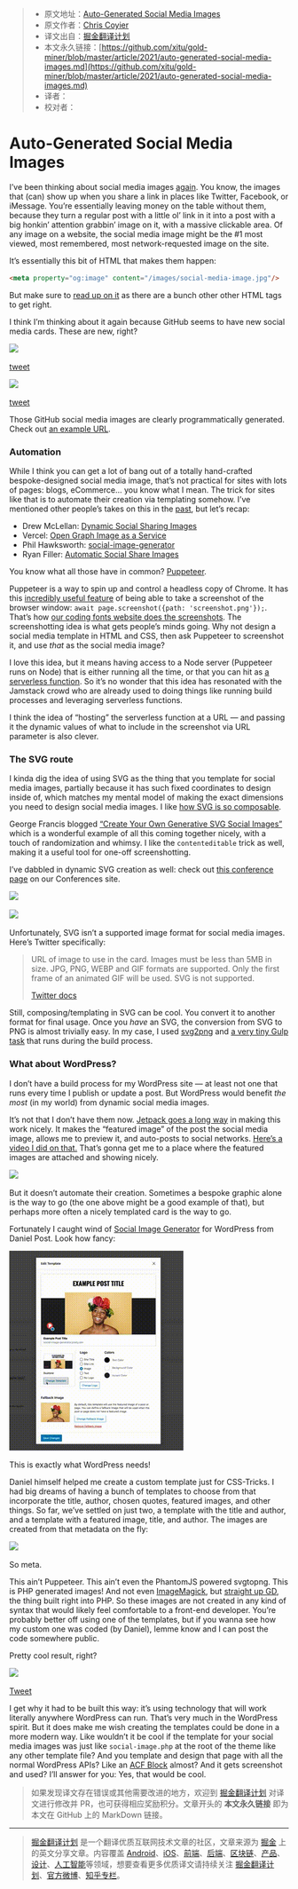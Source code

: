 > * 原文地址：[Auto-Generated Social Media Images](https://css-tricks.com/auto-generated-social-media-images/)
> * 原文作者：[Chris Coyier](https://css-tricks.com/author/chriscoyier/)
> * 译文出自：[掘金翻译计划](https://github.com/xitu/gold-miner)
> * 本文永久链接：[https://github.com/xitu/gold-miner/blob/master/article/2021/auto-generated-social-media-images.md](https://github.com/xitu/gold-miner/blob/master/article/2021/auto-generated-social-media-images.md)
> * 译者：
> * 校对者：

# Auto-Generated Social Media Images

I’ve been thinking about social media images [again](https://css-tricks.com/tag/social-media-images/). You know, the images that (can) show up when you share a link in places like Twitter, Facebook, or iMessage. You’re essentially leaving money on the table without them, because they turn a regular post with a little ol’ link in it into a post with a big honkin’ attention grabbin’ image on it, with a massive clickable area. Of any image on a website, the social media image might be the #1 most viewed, most remembered, most network-requested image on the site.

It’s essentially this bit of HTML that makes them happen:

```html
<meta property="og:image" content="/images/social-media-image.jpg"/>
```

But make sure to [read up on it](https://css-tricks.com/essential-meta-tags-social-media/) as there are a bunch other other HTML tags to get right.

I think I’m thinking about it again because GitHub seems to have new social media cards. These are new, right?

![](https://i0.wp.com/css-tricks.com/wp-content/uploads/2021/05/Screen-Shot-2021-05-06-at-10.14.23-AM.png?resize=1024%2C952&ssl=1)

[tweet](https://twitter.com/ladyleet/status/1390353733868040196)

![](https://i0.wp.com/css-tricks.com/wp-content/uploads/2021/05/Screen-Shot-2021-05-07-at-10.01.09-AM.png?resize=878%2C1024&ssl=1)

[tweet](https://twitter.com/erikkroes/status/1389889553872392192)

Those GitHub social media images are clearly programmatically generated. Check out [an example URL](https://opengraph.githubassets.com/f55622dadf147f30f9a583a9be18924ac4567e2f8169cab9af601ecb204ec77f/fempire/resources).

### Automation

While I think you can get a lot of bang out of a totally hand-crafted bespoke-designed social media image, that’s not practical for sites with lots of pages: blogs, eCommerce… you know what I mean. The trick for sites like that is to automate their creation via templating somehow. I’ve mentioned other people’s takes on this in the [past](https://css-tricks.com/social-cards-as-a-service/), but let’s recap:

* Drew McLellan: [Dynamic Social Sharing Images](https://24ways.org/2018/dynamic-social-sharing-images/)
* Vercel: [Open Graph Image as a Service](https://og-image.vercel.app/)
* Phil Hawksworth: [social-image-generator](https://github.com/philhawksworth/social-image-generator)
* Ryan Filler: [Automatic Social Share Images](https://www.ryanfiller.com/blog/automatic-social-share-images/)

You know what all those have in common? [Puppeteer](https://github.com/puppeteer/puppeteer).

Puppeteer is a way to spin up and control a headless copy of Chrome. It has this [incredibly useful feature](https://pptr.dev/#?product=Puppeteer&version=v5.2.1&show=api-pagescreenshotoptions) of being able to take a screenshot of the browser window: `await page.screenshot({path: 'screenshot.png'});`. That’s how [our coding fonts website does the screenshots](https://github.com/chriscoyier/coding-fonts/blob/master/takeScreenshots.js). The screenshotting idea is what gets people’s minds going. Why not design a social media template in HTML and CSS, then ask Puppeteer to screenshot it, and use *that* as the social media image?

I love this idea, but it means having access to a Node server (Puppeteer runs on Node) that is either running all the time, or that you can hit as [a serverless function](https://serverless.css-tricks.com/services/functions). So it’s no wonder that this idea has resonated with the Jamstack crowd who are already used to doing things like running build processes and leveraging serverless functions.

I think the idea of “hosting” the serverless function at a URL — and passing it the dynamic values of what to include in the screenshot via URL parameter is also clever.

### The SVG route

I kinda dig the idea of using SVG as the thing that you template for social media images, partially because it has such fixed coordinates to design inside of, which matches my mental model of making the exact dimensions you need to design social media images. I like [how SVG is so composable](https://css-tricks.com/swipey-image-grids/).

George Francis blogged [“Create Your Own Generative SVG Social Images”](https://georgefrancis.dev/writing/generative-svg-social-images/) which is a wonderful example of all this coming together nicely, with a touch of randomization and whimsy. I like the `contenteditable` trick as well, making it a useful tool for one-off screenshotting.

I’ve dabbled in dynamic SVG creation as well: check out [this conference page](https://conferences.css-tricks.com/conferences/2021-magnoliajs/) on our Conferences site.

![](https://i2.wp.com/css-tricks.com/wp-content/uploads/2021/05/CleanShot-2021-05-07-at-10.13.36@2x.png?resize=724%2C719&ssl=1)

![](https://i2.wp.com/css-tricks.com/wp-content/uploads/2021/05/CleanShot-2021-05-07-at-10.13.36@2x.png?resize=724%2C719&ssl=1)

Unfortunately, SVG isn’t a supported image format for social media images. Here’s Twitter specifically:

> URL of image to use in the card. Images must be less than 5MB in size. JPG, PNG, WEBP and GIF formats are supported. Only the first frame of an animated GIF will be used. SVG is not supported.
>
> [Twitter docs](https://developer.twitter.com/en/docs/twitter-for-websites/cards/overview/markup)

Still, composing/templating in SVG can be cool. You convert it to another format for final usage. Once you *have* an SVG, the conversion from SVG to PNG is almost trivially easy. In my case, I used [svg2png](https://www.npmjs.com/package/svg2png) and [a very tiny Gulp task](https://github.com/CSS-Tricks/conferences/blob/master/tasks/svg2png.js) that runs during the build process.

### What about WordPress?

I don’t have a build process for my WordPress site — at least not one that runs every time I publish or update a post. But WordPress would benefit *the most* (in my world) from dynamic social media images.

It’s not that I don’t have them now. [Jetpack goes a long way](https://jetpack.com/support/social/?aff=8638) in making this work nicely. It makes the “featured image” of the post the social media image, allows me to preview it, and auto-posts to social networks. [Here’s a video I did on that.](https://www.youtube.com/watch?v=WEKRuohH43A) That’s gonna get me to a place where the featured images are attached and showing nicely.

![](https://i1.wp.com/css-tricks.com/wp-content/uploads/2021/05/Screen-Shot-2021-05-07-at-12.12.12-PM.png?resize=567%2C533&ssl=1)

But it doesn’t automate their creation. Sometimes a bespoke graphic alone is the way to go (the one above might be a good example of that), but perhaps more often a nicely templated card is the way to go.

Fortunately I caught wind of [Social Image Generator](https://socialimagegenerator.com/) for WordPress from Daniel Post. Look how fancy:

![](https://github.com/PassionPenguin/gold-miner-images/blob/master/auto-generated-social-media-images-editor.gif?raw=true)

This is exactly what WordPress needs!

Daniel himself helped me create a custom template just for CSS-Tricks. I had big dreams of having a bunch of templates to choose from that incorporate the title, author, chosen quotes, featured images, and other things. So far, we’ve settled on just two, a template with the title and author, and a template with a featured image, title, and author. The images are created from that metadata on the fly:

![](https://i1.wp.com/css-tricks.com/wp-content/uploads/2021/05/Screen-Shot-2021-05-10-at-4.49.26-PM.png?resize=369%2C452&ssl=1)

So meta.

This ain’t Puppeteer. This ain’t even the PhantomJS powered svgtopng. This is PHP generated images! And not even [ImageMagick](https://imagemagick.org/index.php), but [straight up GD](https://www.php.net/manual/en/intro.image.php), the thing built right into PHP. So these images are not created in any kind of syntax that would likely feel comfortable to a front-end developer. You’re probably better off using one of the templates, but if you wanna see how my custom one was coded (by Daniel), lemme know and I can post the code somewhere public.

Pretty cool result, right?

![](https://i1.wp.com/css-tricks.com/wp-content/uploads/2021/05/Screen-Shot-2021-05-12-at-3.39.02-PM.png?resize=558%2C484&ssl=1)

[Tweet](https://twitter.com/css/status/1391758245178511366)

I get why it had to be built this way: it’s using technology that will work literally anywhere WordPress can run. That’s very much in the WordPress spirit. But it does make me wish creating the templates could be done in a more modern way. Like wouldn’t it be cool if the template for your social media images was just like `social-image.php` at the root of the theme like any other template file? And you template and design that page with all the normal WordPress APIs? Like an [ACF Block](https://www.advancedcustomfields.com/resources/blocks/) almost? And it gets screenshot and used? I’ll answer for you: Yes, that would be cool.


> 如果发现译文存在错误或其他需要改进的地方，欢迎到 [掘金翻译计划](https://github.com/xitu/gold-miner) 对译文进行修改并 PR，也可获得相应奖励积分。文章开头的 **本文永久链接** 即为本文在 GitHub 上的 MarkDown 链接。

---

> [掘金翻译计划](https://github.com/xitu/gold-miner) 是一个翻译优质互联网技术文章的社区，文章来源为 [掘金](https://juejin.im) 上的英文分享文章。内容覆盖 [Android](https://github.com/xitu/gold-miner#android)、[iOS](https://github.com/xitu/gold-miner#ios)、[前端](https://github.com/xitu/gold-miner#前端)、[后端](https://github.com/xitu/gold-miner#后端)、[区块链](https://github.com/xitu/gold-miner#区块链)、[产品](https://github.com/xitu/gold-miner#产品)、[设计](https://github.com/xitu/gold-miner#设计)、[人工智能](https://github.com/xitu/gold-miner#人工智能)等领域，想要查看更多优质译文请持续关注 [掘金翻译计划](https://github.com/xitu/gold-miner)、[官方微博](http://weibo.com/juejinfanyi)、[知乎专栏](https://zhuanlan.zhihu.com/juejinfanyi)。

